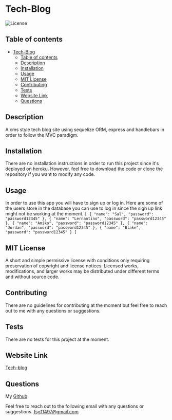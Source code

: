 # Tech-Blog

![License](https://img.shields.io/badge/license-mit-GREEN.svg)

## Table of contents

- [Tech-Blog](#tech-blog)
  - [Table of contents](#table-of-contents)
  - [Description](#description)
  - [Installation](#installation)
  - [Usage](#usage)
  - [MIT License](#mit-license)
  - [Contributing](#contributing)
  - [Tests](#tests)
  - [Website Link](#website-link)
  - [Questions](#questions)

## Description

A cms style tech blog site using sequelize ORM, express and handlebars in order to follow the MVC paradigm.

## Installation

There are no installation instructions in order to run this project since it's deployed on heroku. However, feel free to download the code or clone the repository if you want to modify any code.

## Usage

In order to use this app you will have to sign up or log in. Here are some of the users store in the database you can use to log in since the sign up link might not be working at the moment.
`[
  {
    "name": "Sal",
    "password": "password12345"
  },
  {
    "name": "Lernantino",
    "password": "password12345"
  },
  {
    "name": "Amiko",
    "password": "password12345"
  },
  {
    "name": "Jordan",
    "password": "password12345"
  },
  {
    "name": "Blake",
    "password": "password12345"
  }
]`

## MIT License

A short and simple permissive license with conditions only requiring preservation of copyright and license notices. Licensed works, modifications, and larger works may be distributed under different terms and without source code.

## Contributing

There are no guidelines for contributing at the moment but feel free to reach out to me with any questions or suggestions.

## Tests

There are no tests for this project at the moment.

## Website Link

[Tech-blog](https://obscure-gorge-09842.herokuapp.com/)

## Questions

My [Github](https://github.com/Fer-117)

Feel free to reach out to the following email with any questions or suggestions.
fsg11497@gmail.com

